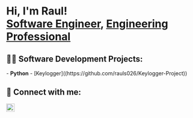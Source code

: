 <h1>Hi, I'm Raul! <br/><a href="https://github.com/rauls026">Software Engineer</a>, <a href="https://www.linkedin.com/in/raul-sanchez-408139219/">Engineering Professional</a>

<h2>👨‍💻 Software Development Projects:</h2>
- <b>Python</b>
  - [Keylogger]((https://github.com/rauls026/Keylogger-Project))

<h2> 🤳 Connect with me:</h2>

[<img align="left" alt="RaulSanchez | LinkedIn" width="22px" src="https://cdn.jsdelivr.net/npm/simple-icons@v3/icons/linkedin.svg" />][linkedin]



[linkedin]: https://www.linkedin.com/in/raul-sanchez-408139219/
